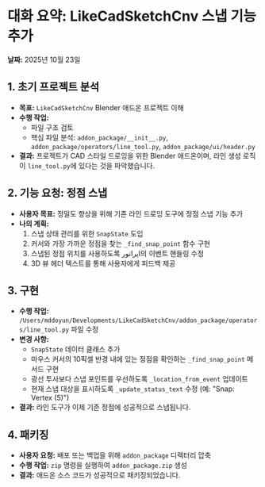 # 대화 요약: LikeCadSketchCnv 스냅 기능 추가

**날짜:** 2025년 10월 23일

## 1. 초기 프로젝트 분석

*   **목표:** `LikeCadSketchCnv` Blender 애드온 프로젝트 이해
*   **수행 작업:**
    *   파일 구조 검토
    *   핵심 파일 분석: `addon_package/__init__.py`, `addon_package/operators/line_tool.py`, `addon_package/ui/header.py`
*   **결과:** 프로젝트가 CAD 스타일 드로잉을 위한 Blender 애드온이며, 라인 생성 로직이 `line_tool.py`에 있다는 것을 파악했습니다.

## 2. 기능 요청: 정점 스냅

*   **사용자 목표:** 정밀도 향상을 위해 기존 라인 드로잉 도구에 정점 스냅 기능 추가
*   **나의 계획:**
    1.  스냅 상태 관리를 위한 `SnapState` 도입
    2.  커서와 가장 가까운 정점을 찾는 `_find_snap_point` 함수 구현
    3.  스냅된 정점 위치를 사용하도록 اپراتور의 이벤트 핸들링 수정
    4.  3D 뷰 헤더 텍스트를 통해 사용자에게 피드백 제공

## 3. 구현

*   **수행 작업:** `/Users/mddoyun/Developments/LikeCadSketchCnv/addon_package/operators/line_tool.py` 파일 수정
*   **변경 사항:**
    *   `SnapState` 데이터 클래스 추가
    *   마우스 커서의 10픽셀 반경 내에 있는 정점을 확인하는 `_find_snap_point` 메서드 구현
    *   광선 투사보다 스냅 포인트를 우선하도록 `_location_from_event` 업데이트
    *   현재 스냅 대상을 표시하도록 `_update_status_text` 수정 (예: "Snap: Vertex (5)")
*   **결과:** 라인 도구가 이제 기존 정점에 성공적으로 스냅됩니다.

## 4. 패키징

*   **사용자 요청:** 배포 또는 백업을 위해 `addon_package` 디렉터리 압축
*   **수행 작업:** `zip` 명령을 실행하여 `addon_package.zip` 생성
*   **결과:** 애드온 소스 코드가 성공적으로 패키징되었습니다.
